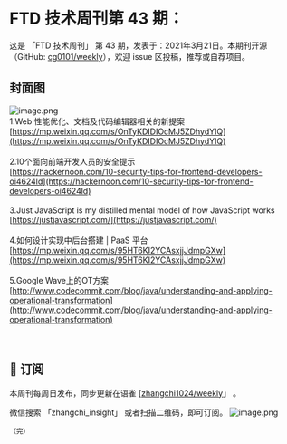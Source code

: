 # FTD 技术周刊第 43 期：
这是 「FTD 技术周刊」 第 43 期，发表于：2021年3月21日。本期刊开源（GitHub: [cg0101/weekly](https://github.com/cg0101/weekly)），欢迎 issue 区投稿，推荐或自荐项目。
## 封面图


![image.png](https://cdn.nlark.com/yuque/0/2020/png/132503/1605581208847-4cb31501-0c62-46e2-9c4b-498fbeb7e53e.png#height=721&id=SP4Dt&margin=%5Bobject%20Object%5D&name=image.png&originHeight=721&originWidth=1080&originalType=binary&size=1425943&status=done&style=none&width=1080)<br />1.Web 性能优化、文档及代码编辑器相关的新提案<br />[https://mp.weixin.qq.com/s/OnTyKDIDIOcMJ5ZDhydYIQ](https://mp.weixin.qq.com/s/OnTyKDIDIOcMJ5ZDhydYIQ)<br />
<br />2.10个面向前端开发人员的安全提示<br />[https://hackernoon.com/10-security-tips-for-frontend-developers-oi4624ld](https://hackernoon.com/10-security-tips-for-frontend-developers-oi4624ld)<br />
<br />3.Just JavaScript is my distilled mental model of how JavaScript works<br />[https://justjavascript.com/](https://justjavascript.com/)<br />
<br />4.如何设计实现中后台搭建 | PaaS 平台<br />[https://mp.weixin.qq.com/s/95HT6KI2YCAsxjjJdmpGXw](https://mp.weixin.qq.com/s/95HT6KI2YCAsxjjJdmpGXw)<br />
<br />5.Google Wave上的OT方案<br />[http://www.codecommit.com/blog/java/understanding-and-applying-operational-transformation](http://www.codecommit.com/blog/java/understanding-and-applying-operational-transformation)<br />
<br />
<br />




## 📅 订阅
本周刊每周日发布，同步更新在语雀 [[zhangchi1024/weekly](https://www.yuque.com/zhangchi1024/weekly)」 。


微信搜索 「zhangchi_insight」 或者扫描二维码，即可订阅。
    ![image.png](https://cdn.nlark.com/yuque/0/2021/jpeg/132503/1640750963398-e8538e9e-6b96-46f7-abff-c93b56bdd377.jpeg?x-oss-process=image%2Fwatermark%2Ctype_d3F5LW1pY3JvaGVp%2Csize_36%2Ctext_5byg6amw%2Ccolor_FFFFFF%2Cshadow_50%2Ct_80%2Cg_se%2Cx_10%2Cy_10%2Fresize%2Cw_426%2Climit_0)
    
    （完）